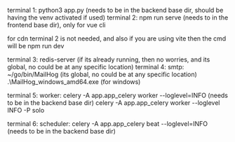 terminal 1: python3 app.py (needs to be in the backend base dir, should be having the venv activated if used)
terminal 2: npm run serve (needs to in the frontend base dir), only for vue cli

for cdn terminal 2 is not needed, and also if you are using vite then the cmd will be npm run dev

terminal 3: redis-server (if its already running, then no worries, and its global, no could be at any specific location)
terminal 4: smtp: ~/go/bin/MailHog (its global, no could be at any specific location)
            .\MailHog_windows_amd64.exe  (for windows)

terminal 5: worker: celery -A app.app_celery worker --loglevel=INFO  (needs to be in the backend base dir)
                    celery -A app.app_celery worker --loglevel INFO -P solo
                    
terminal 6: scheduler: celery -A app.app_celery beat --loglevel=INFO (needs to be in the backend base dir)
